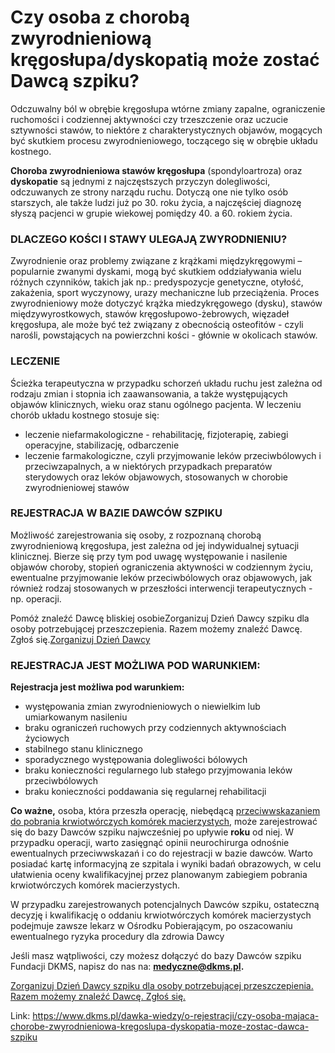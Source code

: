 # Czy osoba z chorobą zwyrodnieniową kręgosłupa/dyskopatią może zostać Dawcą szpiku?

Odczuwalny ból w obrębie kręgosłupa wtórne zmiany zapalne, ograniczenie ruchomości i codziennej aktywności czy trzeszczenie oraz uczucie sztywności stawów, to niektóre z charakterystycznych objawów, mogących być skutkiem procesu zwyrodnieniowego, toczącego się w obrębie układu kostnego.


**Choroba zwyrodnieniowa stawów kręgosłupa** (spondyloartroza) oraz **dyskopatie** są jednymi z najczęstszych przyczyn dolegliwości, odczuwanych ze strony narządu ruchu. Dotyczą one nie tylko osób starszych, ale także ludzi już po 30\. roku życia, a najczęściej diagnozę słyszą pacjenci w grupie wiekowej pomiędzy 40\. a 60\. rokiem życia.


### DLACZEGO KOŚCI I STAWY ULEGAJĄ ZWYRODNIENIU?


Zwyrodnienie oraz problemy związane z krążkami międzykręgowymi – popularnie zwanymi dyskami, mogą być skutkiem oddziaływania wielu różnych czynników, takich jak np.: predyspozycje genetyczne, otyłość, zakażenia, sport wyczynowy, urazy mechaniczne lub przeciążenia. Proces zwyrodnieniowy może dotyczyć krążka miedzykręgowego (dysku), stawów międzywyrostkowych, stawów kręgosłupowo\-żebrowych, więzadeł kręgosłupa, ale może być też związany z obecnością osteofitów \- czyli narośli, powstających na powierzchni kości \- głównie w okolicach stawów.


### **LECZENIE**


Ścieżka terapeutyczna w przypadku schorzeń układu ruchu jest zależna od rodzaju zmian i stopnia ich zaawansowania, a także występujących objawów klinicznych, wieku oraz stanu ogólnego pacjenta. W leczeniu chorób układu kostnego stosuje się:


* leczenie niefarmakologiczne \- rehabilitację, fizjoterapię, zabiegi operacyjne, stabilizację, odbarczenie
* leczenie farmakologiczne, czyli przyjmowanie leków przeciwbólowych i przeciwzapalnych, a w niektórych przypadkach preparatów sterydowych oraz leków objawowych, stosowanych w chorobie zwyrodnieniowej stawów


### REJESTRACJA W BAZIE DAWCÓW SZPIKU


Możliwość zarejestrowania się osoby, z rozpoznaną chorobą zwyrodnieniową kręgosłupa, jest zależna od jej indywidualnej sytuacji klinicznej. Bierze się przy tym pod uwagę występowanie i nasilenie objawów choroby, stopień ograniczenia aktywności w codziennym życiu, ewentualne przyjmowanie leków przeciwbólowych oraz objawowych, jak również rodzaj stosowanych w przeszłości interwencji terapeutycznych \- np. operacji.


Pomóż znaleźć Dawcę bliskiej osobieZorganizuj Dzień Dawcy szpiku dla osoby potrzebującej przeszczepienia. Razem możemy znaleźć Dawcę. Zgłoś się.[Zorganizuj Dzień Dawcy](https://www.dkms.pl/dzialaj/pomoz-inaczej/dzien-dawcy-szpiku-dla-pacjenta)
### REJESTRACJA JEST MOŻLIWA POD WARUNKIEM:


**Rejestracja jest możliwa pod warunkiem:**


* występowania zmian zwyrodnieniowych o niewielkim lub umiarkowanym nasileniu
* braku ograniczeń ruchowych przy codziennych aktywnościach życiowych
* stabilnego stanu klinicznego
* sporadycznego występowania dolegliwości bólowych
* braku konieczności regularnego lub stałego przyjmowania leków przeciwbólowych
* braku konieczności poddawania się regularnej rehabilitacji


**Co ważne,** osoba, która przeszła operację, niebędącą [przeciwwskazaniem do pobrania krwiotwórczych komórek macierzystych](/dawka-wiedzy/o-rejestracji/jakie-sa-najbardziej-powszechne-choroby-ktore-eliminuja-bycie-dawca "Jakie są najbardziej powszechne choroby, które eliminują z bycia Dawcą?"), może zarejestrować się do bazy Dawców szpiku najwcześniej po upływie **roku** od niej. W przypadku operacji, warto zasięgnąć opinii neurochirurga odnośnie ewentualnych przeciwwskazań i co do rejestracji w bazie dawców. Warto posiadać kartę informacyjną ze szpitala i wyniki badań obrazowych, w celu ułatwienia oceny kwalifikacyjnej przez planowanym zabiegiem pobrania krwiotwórczych komórek macierzystych.


W przypadku zarejestrowanych potencjalnych Dawców szpiku, ostateczną decyzję i kwalifikację o oddaniu krwiotwórczych komórek macierzystych podejmuje zawsze lekarz w Ośrodku Pobierającym, po oszacowaniu ewentualnego ryzyka procedury dla zdrowia Dawcy


Jeśli masz wątpliwości, czy możesz dołączyć do bazy Dawców szpiku Fundacji DKMS, napisz do nas na: [**medyczne@dkms.pl**](mailto:medyczne@dkms.pl)**.**


[Zorganizuj Dzień Dawcy szpiku dla osoby potrzebującej przeszczepienia. Razem możemy znaleźć Dawcę. Zgłoś się.](https://www.dkms.pl/dzialaj/pomoz-inaczej/dzien-dawcy-szpiku-dla-pacjenta "Zorganizuj Dzień Dawcy Szpiku dla Pacjenta")



Link: https://www.dkms.pl/dawka-wiedzy/o-rejestracji/czy-osoba-majaca-chorobe-zwyrodnieniowa-kregoslupa-dyskopatia-moze-zostac-dawca-szpiku
